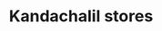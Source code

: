 ---
title: "Kandachalil stores"
url: /vellilamkandam/kandachalil-stores-2/
shop: office supplies
---
